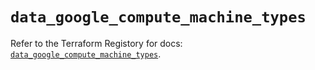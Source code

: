 # `data_google_compute_machine_types`

Refer to the Terraform Registory for docs: [`data_google_compute_machine_types`](https://registry.terraform.io/providers/hashicorp/google-beta/5.29.0/docs/data-sources/google_compute_machine_types).

